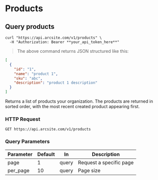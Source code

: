 # Products

## Query products

```shell
curl "https://api.arcsite.com/v1/products" \
  -H "Authorization: Bearer **your_api_token_here**"
```

> The above command returns JSON structured like this:

```json
[
  {
    "id": "1",
    "name": "product 1",
    "sku": "abc",
    "description": "product 1 description"
  }
]
```

Returns a list of products your organization. The products are returned in sorted order, with the most recent created product appearing first.

### HTTP Request

`GET https://api.arcsite.com/v1/products`

### Query Parameters

| Parameter | Default | In    | Description             |
| --------- | ------- | ----- | ----------------------- |
| page      | 1       | query | Request a specific page |
| per_page  | 10      | query | Page size               |
